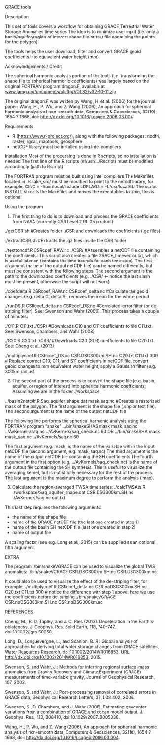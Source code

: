 GRACE tools 

Description

This set of tools covers a workflow for obtaining GRACE Terrestrial Water Storage Anomalies time series
The idea is to minimize user input (i.e. only a basin/aquifer/region of interest shape file or text file containing the points for the polygon). 

The tools helps the user download, filter and convert GRACE geoid coefficients into equivalent water height (mm).

Acknowledgements / Credit

The spherical harmonic analysis portion of the tools (i.e. transforming the shape file to spherical harmonic coefficients) was largely based on the original FORTRAN program dragon.F, available at 
www.iamg.org/documents/oldftp/VOL32/v32-10-11.zip

The original dragon.F was written by Wang, H. et al. (2006) for the journal paper:
Wang, H., P. Wu, and Z. Wang (2006), An approach for spherical harmonic analysis of non-smooth data, Computers & Geosciences, 32(10), 1654 ? 1668, doi: http://dx.doi.org/10.1016/j.cageo.2006.03.004.

Requirements
- R (https://www.r-project.org/), along with the following packages:
ncdf4, raster, rgdal, maptools, geosphere
- netCDF library must be installed using Intel compilers

Installation
Most of the processing is done in R scripts, so no installation is needed
The first line of the R scripts (#!/usr/.../Rscript) must be modified accordingly (path to Rscript)

The FORTRAN program must be built using Intel compilers
The Makefiles located in ./snake_src/ must be modified to point to the netcdf library, for example: 
CINC = -I/usr/local/include
LDFLAGS = -L/usr/local/lib
The script INSTALL.sh calls the Makefiles and moves the executables to ./bin, this is optional 

Using the program

1. The first thing to do is to download and process the GRACE coefficients from NASA (currently CSR Level 2 RL 05 product):

./getCSR.sh							#Creates folder ./CSR and downloads the coefficients (.gz files)

./extractCSR.sh 						#Extracts the .gz files inside the CSR folder

./texttoncdf.R CSRcoef_RAW.nc ./CSR/ 		#Assembles a netCDF file containing the coefficients. 
This script also creates a file GRACE_timevector.txt, which is useful later on (contains the time bounds for each time step). 
The first argument (name of the output netCDF file) can be named differently, but must be consistent with the following steps.
The second argument is the path to the downloaded coefficients (e.g. ./CSR/ <- notice the last slash must be present, otherwise the script will not work)

./coefdelta.R CSRcoef_RAW.nc CSRcoef_delta.nc 		#Calculate the geoid changes (e.g. delta C, delta S), removes the mean for the whole period

./runDS.R CSRcoef_delta.nc CSRcoef_DS.nc 			#Correlated-error filter (or de-striping filter). See: Swenson and Wahr (2006). This process takes a couple of minutes.

./C11.R C11.txt ./CSR/							#Downloads C10 and C11 coefficients to file C11.txt. See: Swenson, Chambers, and Wahr (2008)

./C20.R C20.txt ./CSR/ 							#Downloads C20 (SLR) coefficients to file C20.txt. See: Cheng et al. (2013)

./multiplycoef.R CSRcoef_DS.nc CSR.DSG300km.SH.nc C20.txt C11.txt 300	#  Replace correct C10, C11, and S11 coefficients in netCDF file, convert geoid changes to mm equivalent water height, apply a Gaussian filter (e.g. 300km radius)

2. The second part of the process is to convert the shape file (e.g. basin, aquifer, or region of interest) into spherical harmonic coefficients:
Assuming we are in the folder ./workspace

../basin2netcdf.R Saq_aquifer_shape.dat mask_saq.nc	#Creates a rasterized mask of the polygon. The first argument is the shape file (.shp or text file). The second argument is the name of the output netCDF file

The following line performs the spherical harmonic analysis using the FORTRAN program "snake" 
../bin/snakeSHAS mask mask_saq.nc ../AvKernels/saq.nc ../AvKernels/saq_check.nc 60 
OR
../bin/snakeSHA mask mask_saq.nc ../AvKernels/saq.nc  60 

The first argument (e.g. mask) is the name of the variable within the input netCDF file (second argument, e.g. mask_saq.nc) 
The third argument is the name of the output netCDF file containing the SH coefficients 
The fourth argument in the first option (e.g. ../AvKernels/saq_check.nc) is the name of the output file containing the SH synthesis. This is useful to visualize the averaging kernel, but is not strictly necessary for the rest of the process. 
The last argument is the maximum degree to perform the analysis (lmax). 

3. Calculate the region-averaged TWSA time series:
./calcTWSAts.R ./workspace/Saq_aquifer_shape.dat CSR.DSG300km.SH.nc  ./AvKernels/saq.nc out.txt

This last step requires the following arguments:
- the name of the shape file
- name of the GRACE netCDF file (the last one created in step 1)
- name of the basin SH netCDF file (last one created in step 2)
- name of output file

A scaling factor (see e.g. Long et al., 2015) can be supplied as an optional fifth argument.

EXTRA

The program ./bin/snakeVGRACE can be used to visualize the global TWS anomalies:
./bin/snakeVGRACE CSR.DSG300km.SH.nc CSR.DSG300km.nc 

It could also be used to visualize the effect of the de-striping filter, for example, 
./multiplycoef.R CSRcoef_delta.nc CSR.noDSG300km.SH.nc C20.txt C11.txt 300  #	notice the difference with step 1 above, here we use the coefficients before de-striping
./bin/snakeVGRACE CSR.noDSG300km.SH.nc CSR.noDSG300km.nc		


REFERENCES

Cheng, M., B. D. Tapley, and J. C. Ries (2013). Deceleration in the Earth's oblateness, J. Geophys. Res. Solid Earth, 118, 740-747, doi:10.1002/jgrb.50058.

Long, D., Longuevergne, L., and Scanlon, B. R.: Global analysis of approaches for deriving total water storage changes from GRACE satellites, Water Resources Research, doi:10.1002/2014WR016853, URL http://dx.doi.org/10.1002/2014WR016853, 2015.

Swenson, S. and Wahr, J.: Methods for inferring regional surface-mass anomalies from Gravity Recovery and Climate Experiment (GRACE) measurements of time-variable gravity, Journal of Geophysical Research, 107, 2002.

Swenson, S. and Wahr, J.: Post-processing removal of correlated errors in GRACE data, Geophysical Research Letters, 33, L08 402, 2006.

Swenson, S., D. Chambers, and J. Wahr (2008).  Estimating geocenter variations from a combination of GRACE and ocean model output, J. Geophys. Res., 113, B08410, doi:10.1029/2007JB005338.

Wang, H., P. Wu, and Z. Wang (2006), An approach for spherical harmonic analysis of non-smooth data, Computers & Geosciences, 32(10), 1654 ? 1668, doi: http://dx.doi.org/10.1016/j.cageo.2006.03.004.


